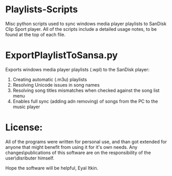 # Playlists-Scripts
Misc python scripts used to sync windows media player playlists to SanDisk Clip Sport player.
All of the scripts include a detailed usage notes, to be found at the top of each file.

ExportPlaylistToSansa.py
========================
Exports windows media player playlists (.wpl) to the SanDisk player:
1) Creating automatic (.m3u) playlists
2) Resolving Unicode issues in song names
3) Resolving song titles mismatches when checked against the song list menu
4) Enables full sync (adding adn removing) of songs from the PC to the music player

License:
========
All of the programs were written for personal use, and than got extended for
anyone that might benefit from using it for it's own needs.
Any changes\publications of this software are on the responsibility
of the user\disributer himself.

Hope the software will be helpful,
Eyal Itkin.